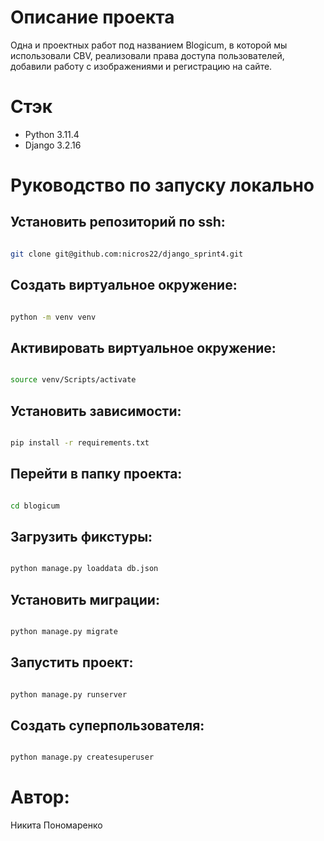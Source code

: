 # Описание проекта
Одна и проектных работ под названием Blogicum, в которой мы использовали CBV, реализовали права доступа пользователей, добавили работу с изображениями и регистрацию на сайте.
# Стэк
- Python 3.11.4
- Django 3.2.16
# Руководство по запуску локально
## Установить репозиторий по ssh: 

```sh 

git clone git@github.com:nicros22/django_sprint4.git

```



## Создать виртуальное окружение: 

```sh 

python -m venv venv 

``` 

 

## Активировать виртуальное окружение: 

```sh 

source venv/Scripts/activate

``` 

 

## Установить зависимости: 

```sh 

pip install -r requirements.txt

``` 



## Перейти в папку проекта: 

```sh 

cd blogicum

``` 



 ## Загрузить фикстуры: 

```sh 

python manage.py loaddata db.json

```



## Установить миграции: 

```sh 

python manage.py migrate 

``` 

 

## Запустить проект: 

```sh 

python manage.py runserver 

``` 

 

## Создать суперпользователя:

```sh 

python manage.py createsuperuser 

```



# Автор:
Никита Пономаренко
